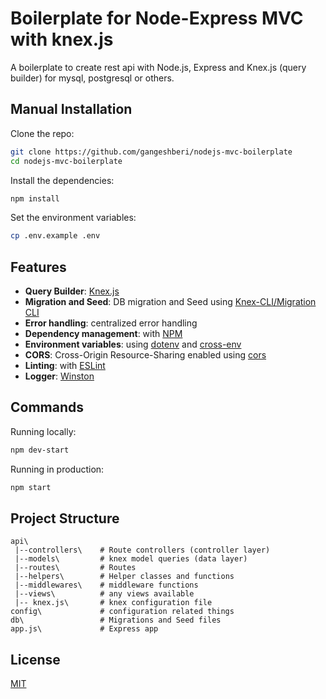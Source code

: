 # Boilerplate for Node-Express MVC with knex.js

A boilerplate to create rest api with Node.js, Express and Knex.js (query builder) for mysql, postgresql or others.


## Manual Installation

Clone the repo:

```bash
git clone https://github.com/gangeshberi/nodejs-mvc-boilerplate
cd nodejs-mvc-boilerplate
```

Install the dependencies:

```bash
npm install
```

Set the environment variables:

```bash
cp .env.example .env
```


## Features

- **Query Builder**: [Knex.js](https://knexjs.org/)
- **Migration and Seed**: DB migration and Seed using [Knex-CLI/Migration CLI](https://knexjs.org/guide/migrations.html#migration-cli) 
- **Error handling**: centralized error handling
- **Dependency management**: with [NPM](https://www.npmjs.com/)
- **Environment variables**: using [dotenv](https://github.com/motdotla/dotenv) and [cross-env](https://github.com/kentcdodds/cross-env#readme)
- **CORS**: Cross-Origin Resource-Sharing enabled using [cors](https://github.com/expressjs/cors)
- **Linting**: with [ESLint](https://eslint.org)
- **Logger**: [Winston](https://github.com/winstonjs/winston)

## Commands

Running locally:

```bash
npm dev-start
```

Running in production:

```bash
npm start
```

## Project Structure

```
api\
 |--controllers\    # Route controllers (controller layer)
 |--models\         # knex model queries (data layer)
 |--routes\         # Routes
 |--helpers\        # Helper classes and functions
 |--middlewares\    # middleware functions
 |--views\          # any views available
 |-- knex.js\       # knex configuration file
config\             # configuration related things
db\                 # Migrations and Seed files
app.js\             # Express app
```

## License

[MIT](LICENSE)